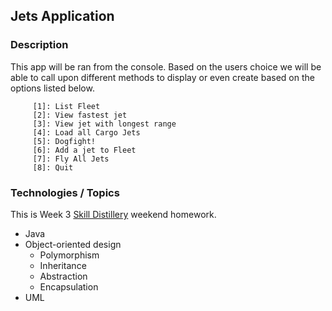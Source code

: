 ## Jets Application


### Description

This app will be ran from the console. Based on the users choice we will be able to call upon different methods to display or even create based on the options listed below.

         [1]: List Fleet                       
         [2]: View fastest jet                 
         [3]: View jet with longest range      
         [4]: Load all Cargo Jets              
         [5]: Dogfight!                        
         [6]: Add a jet to Fleet               
         [7]: Fly All Jets                     
         [8]: Quit 
         
         
### Technologies / Topics
This is Week 3 [Skill Distillery](http://skilldistillery.com) weekend homework.
* Java
* Object-oriented design
  * Polymorphism
  * Inheritance
  * Abstraction
  * Encapsulation
* UML



